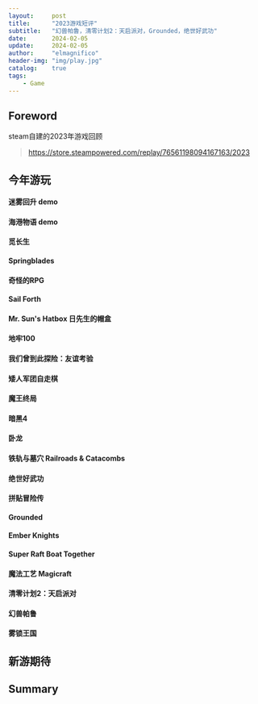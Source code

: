 ```yaml
---
layout:     post
title:      "2023游戏短评"
subtitle:   "幻兽帕鲁，清零计划2：天启派对，Grounded，绝世好武功"
date:       2024-02-05
update:     2024-02-05
author:     "elmagnifico"
header-img: "img/play.jpg"
catalog:    true
tags:
    - Game
---
```


## Foreword



steam自建的2023年游戏回顾

> https://store.steampowered.com/replay/76561198094167163/2023



## 今年游玩



#### 迷雾回升 demo



#### 海港物语 demo



#### 觅长生



#### Springblades



#### 奇怪的RPG



#### Sail Forth



#### Mr. Sun's Hatbox 日先生的帽盒



#### 地牢100



#### 我们曾到此探险：友谊考验



#### 矮人军团自走棋



#### 魔王终局



#### 暗黑4



#### 卧龙



#### 铁轨与墓穴 Railroads & Catacombs



#### 绝世好武功



#### 拼贴冒险传



#### Grounded



#### Ember Knights



#### Super Raft Boat Together



#### 魔法工艺 Magicraft



#### 清零计划2：天启派对



#### 幻兽帕鲁



#### 雾锁王国



## 新游期待



## Summary
